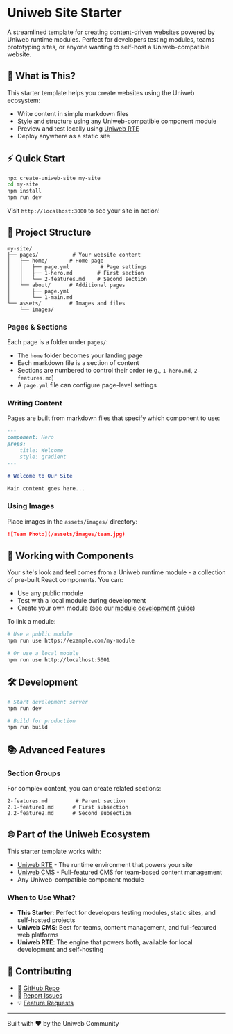 # Uniweb Site Starter

A streamlined template for creating content-driven websites powered by Uniweb runtime modules. Perfect for developers testing modules, teams prototyping sites, or anyone wanting to self-host a Uniweb-compatible website.

## 🎯 What is This?

This starter template helps you create websites using the Uniweb ecosystem:

-   Write content in simple markdown files
-   Style and structure using any Uniweb-compatible component module
-   Preview and test locally using [Uniweb RTE](https://github.com/link-to-rte)
-   Deploy anywhere as a static site

## ⚡️ Quick Start

```bash
npx create-uniweb-site my-site
cd my-site
npm install
npm run dev
```

Visit `http://localhost:3000` to see your site in action!

## 📁 Project Structure

```
my-site/
├── pages/           # Your website content
│   ├── home/       # Home page
│   │   ├── page.yml          # Page settings
│   │   ├── 1-hero.md        # First section
│   │   └── 2-features.md    # Second section
│   └── about/      # Additional pages
│       ├── page.yml
│       └── 1-main.md
└── assets/         # Images and files
    └── images/
```

### Pages & Sections

Each page is a folder under `pages/`:

-   The `home` folder becomes your landing page
-   Each markdown file is a section of content
-   Sections are numbered to control their order (e.g., `1-hero.md`, `2-features.md`)
-   A `page.yml` file can configure page-level settings

### Writing Content

Pages are built from markdown files that specify which component to use:

```markdown
---
component: Hero
props:
    title: Welcome
    style: gradient
---

# Welcome to Our Site

Main content goes here...
```

### Using Images

Place images in the `assets/images/` directory:

```markdown
![Team Photo](/assets/images/team.jpg)
```

## 🔗 Working with Components

Your site's look and feel comes from a Uniweb runtime module - a collection of pre-built React components. You can:

-   Use any public module
-   Test with a local module during development
-   Create your own module (see our [module development guide](link-to-guide))

To link a module:

```bash
# Use a public module
npm run use https://example.com/my-module

# Or use a local module
npm run use http://localhost:5001
```

## 🛠 Development

```bash
# Start development server
npm run dev

# Build for production
npm run build
```

## 📚 Advanced Features

### Section Groups

For complex content, you can create related sections:

```
2-features.md         # Parent section
2.1-feature1.md      # First subsection
2.2-feature2.md      # Second subsection
```

## 🌐 Part of the Uniweb Ecosystem

This starter template works with:

-   [Uniweb RTE](link) - The runtime environment that powers your site
-   [Uniweb CMS](https://uniwebcms.com) - Full-featured CMS for team-based content management
-   Any Uniweb-compatible component module

### When to Use What?

-   **This Starter**: Perfect for developers testing modules, static sites, and self-hosted projects
-   **Uniweb CMS**: Best for teams, content management, and full-featured web platforms
-   **Uniweb RTE**: The engine that powers both, available for local development and self-hosting

## 🤝 Contributing

-   🌟 [GitHub Repo](https://github.com/uniweb/site-starter)
-   🐛 [Report Issues](https://github.com/uniweb/site-starter/issues)
-   💡 [Feature Requests](https://github.com/uniweb/site-starter/discussions)

---

Built with ❤️ by the Uniweb Community
